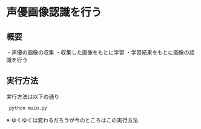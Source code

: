 # 声優画像認識を行う
## 概要
・声優の画像の収集
・収集した画像をもとに学習
・学習結果をもとに画像の認識を行う

## 実行方法
実行方法は以下の通り
```
 python main.py
```
※ ゆくゆくは変わるだろうが今のところはこの実行方法
